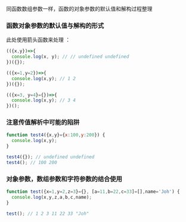 同函数数组参数一样，函数的对象参数的默认值和解构过程整理

### 函数对象参数的默认值与解构的形式

此处使用箭头函数来处理 ： 

```javascript
(({x,y})=>{
  console.log(x, y); // // undefined undefined
})({});

(({x=1,y=2})=>{
  console.log(x,y); // 1 2
})({});

(({x=3, y=4}={})=>{
  console.log(x,y); // 3 4
})();
```

### 注意传值解析中可能的陷阱

```javascript
function test4({x,y}={x:100,y:200}) {
  console.log(x,y);
}

test4({}); // undefined undefined
test4(); // 100 200
```

### 对象参数，数组参数和字符参数的结合使用

```javascript
function test({x=1,y=2,z=3}={}, [a=11,b=22,c=33]=[],name='Joh') {
  console.log(x,y,z,a,b,c,name);
}

test(); // 1 2 3 11 22 33 "Joh"
```